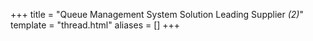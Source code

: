 +++
title = "Queue Management System Solution Leading Supplier <em>(2)</em>"
template = "thread.html"
aliases = []
+++
